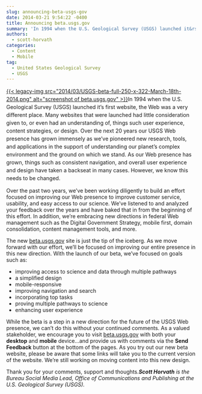 ```yaml
---
slug: announcing-beta-usgs-gov
date: 2014-03-21 9:54:22 -0400
title: Announcing beta.usgs.gov
summary: 'In 1994 when the U.S. Geological Survey (USGS) launched it&rsquo;s first website, the Web was a very different place. Many websites that were launched had little consideration given to, or even had an understanding of, things such user experience, content strategies, or design. Over the next 20 years our'
authors:
  - scott-horvath
categories:
  - Content
  - Mobile
tag:
  - United States Geological Survey
  - USGS
---
```


 <span style="line-height: 1.5em;"><a href="https://s3.amazonaws.com/sitesusa/wp-content/uploads/sites/212/2014/03/USGS-beta-full-250-x-322-March-18th-2014.png">{{< legacy-img src="2014/03/USGS-beta-full-250-x-322-March-18th-2014.png" alt="screenshot of beta.usgs.gov" >}}</a>In 1994 when the U.S. Geological Survey (USGS) launched it’s first website, the Web was a very different place. Many websites that were launched had little consideration given to, or even had an understanding of, things such user experience, content strategies, or design. Over the next 20 years our USGS Web presence has grown immensely as we’ve pioneered new research, tools, and applications in the support of understanding our planet&#8217;s complex environment and the ground on which we stand. As our Web presence has grown, things such as consistent navigation, and overall user experience and design have taken a backseat in many cases. However, we know this needs to be changed.</span>

Over the past two years, we’ve been working diligently to build an effort focused on improving our Web presence to improve customer service, usability, and easy access to our science. We’ve listened to and analyzed your feedback over the years and have baked that in from the beginning of this effort. In addition, we’re embracing new directions in federal Web management such as the Digital Government Strategy, mobile first, domain consolidation, content management tools, and more.

The new [beta.usgs.gov](http://beta.usgs.gov/?utm_source=Social_Launch&utm_medium=DigitalGov&utm_campaign=Beta) site is just the tip of the iceberg. As we move forward with our effort, we’ll be focused on improving our entire presence in this new direction. With the launch of our beta, we’ve focused on goals such as:

  * improving access to science and data through multiple pathways
  * a simplified design
  * mobile-responsive
  * improving navigation and search
  * incorporating top tasks
  * proving multiple pathways to science
  * enhancing user experience

While the beta is a step in a new direction for the future of the USGS Web presence, we can’t do this without your continued comments. As a valued stakeholder, we encourage you to visit [beta.usgs.gov](http://beta.usgs.gov/?utm_source=Social_Launch&utm_medium=DigitalGov&utm_campaign=Beta) with both your **desktop** and **mobile** device&#8230;and provide us with comments via the **Send Feedback** button at the bottom of the pages. As you try out our new beta website, please be aware that some links will take you to the current version of the website. We’re still working on moving content into this new design.

Thank you for your comments, support and thoughts._**Scott Horvath** is the Bureau Social Media Lead, Office of Communications and Publishing at the U.S. Geological Survey (USGS)._

 